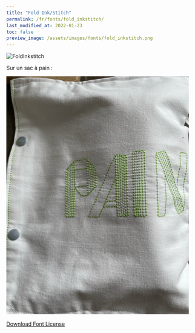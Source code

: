 ```yaml
---
title: "Fold Ink/Stitch"
permalink: /fr/fonts/fold_inkstitch/
last_modified_at: 2022-01-23
toc: false
preview_image: /assets/images/fonts/fold_inkstitch.png
---
```

![FoldInkstitch](/assets/images/fonts/fold_inkstitch.png)

Sur un sac à pain :

![FoldInkstitch2](/assets/images/fonts/folded2.png)


[Download Font License](https://github.com/inkstitch/inkstitch/tree/main/fonts/fold_inkstitch/license)
